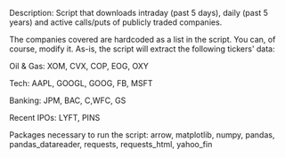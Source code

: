 Description: Script that downloads intraday (past 5 days), daily (past 5 years) and active calls/puts of publicly traded companies.

The companies covered are hardcoded as a list in the script. You can, of course, modify it.
As-is, the script will extract the following tickers' data:

Oil & Gas: XOM, CVX, COP, EOG, OXY

Tech: AAPL, GOOGL, GOOG, FB, MSFT

Banking: JPM, BAC, C,WFC, GS

Recent IPOs: LYFT, PINS

Packages necessary to run the script: arrow, matplotlib, numpy, pandas, pandas_datareader, requests, requests_html, yahoo_fin
